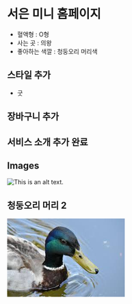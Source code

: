 # 서은 미니 홈페이지

- 혈액형 : O형
- 사는 곳 : 의왕
- 좋아하는 색깔 : 청둥오리 머리색

## 스타일 추가
- 굿

## 장바구니 추가

## 서비스 소개 추가 완료


## Images

![This is an alt text.](https://previews.123rf.com/images/philopenshaw/philopenshaw2104/philopenshaw210400017/169244084-%EC%B2%AD%EB%91%A5%EC%98%A4%EB%A6%AC-%EB%A8%B8%EB%A6%AC%EC%9D%98-%EC%B4%88%EC%83%81%ED%99%94%EB%A5%BC-%EB%8B%AB%EC%9C%BC%EC%84%B8%EC%9A%94.jpg "This is a sample image.")

## 청둥오리 머리 2

![This is an alt text.](https://github.com/westsi1ver/MiniHomePage/blob/main/chungdong.jpg?raw=true "This is a sample image.")


